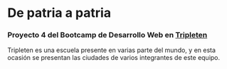 # De patria a patria
### Proyecto 4 del Bootcamp de Desarrollo Web en [Tripleten](https://tripleten.com/home/web/)

Tripleten es una escuela presente en varias parte del mundo, y en esta ocasión se presentan las ciudades de varios integrantes de este equipo.

